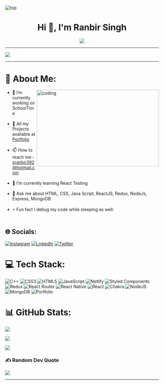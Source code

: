 <img src="https://infozsys.com/img/demo-content/icons/website-development.svg" alt="top" />
<h1 align="center">Hi 👋, I'm Ranbir Singh</h1>
<div align="center">
<img src="https://readme-typing-svg.herokuapp.com/?lines=Welcome+To+Profile;Full+Stack+Web+Developer;Quick+learner;Self+Motivated;Problem+Solver;&color=teal&center=true" />
</div>

---


[![](https://visitcount.itsvg.in/api?id=sranbir392&icon=0&color=0)](https://visitcount.itsvg.in)

---
# 💫 About Me:
<img align="right" alt="coding" width="400" height="250" src="https://camo.githubusercontent.com/4c8d92806e3c2322a2c390ffa0019c1d6f78a4d82108aa6946863ae362a763c8/68747470733a2f2f69322e77702e636f6d2f616c6c68746163636573732e696e666f2f77702d636f6e74656e742f75706c6f6164732f323031382f30332f70726f6772616d6d696e672e6769663f6669743d313238312532433731362673736c3d31" />
<ul>
  <li>🔭 I’m currently working on SchoolTime<br></li>
  <br>
  <li>👯 All my Projects available at <a href="https://sranbir392.github.io">Portfolio</a><br></li>
  <br>
  <li>📫 How to reach me -<a href="mailto:sranbir392@hotmail.com" target="_blank" >sranbir392@hotmail.com</a> </li>
  <br>
<li>🌱 I’m currently learning React Testing<br></li>
  <br>
<li>💬 Ask me about HTML, CSS, Java Script, ReactJS, Redux, NodeJs, Express, MongoDB<br></li>
  <br>
<li>⚡ Fun fact I debug my code while sleeping as well.</li>
  <br>
</ul>






## 🌐 Socials:
[![Instagram](https://img.shields.io/badge/Instagram-%23E4405F.svg?logo=Instagram&logoColor=white)](https://instagram.com/ranbir_singh392) [![LinkedIn](https://img.shields.io/badge/LinkedIn-%230077B5.svg?logo=linkedin&logoColor=white)](https://linkedin.com/in/ranbir-singh-a2789916a) [![Twitter](https://img.shields.io/badge/Twitter-%231DA1F2.svg?logo=Twitter&logoColor=white)](https://twitter.com/sranbir392) 

# 💻 Tech Stack:
![C++](https://img.shields.io/badge/c++-%2300599C.svg?style=for-the-badge&logo=c%2B%2B&logoColor=white) ![CSS3](https://img.shields.io/badge/css3-%231572B6.svg?style=for-the-badge&logo=css3&logoColor=white) ![HTML5](https://img.shields.io/badge/html5-%23E34F26.svg?style=for-the-badge&logo=html5&logoColor=white) ![JavaScript](https://img.shields.io/badge/javascript-%23323330.svg?style=for-the-badge&logo=javascript&logoColor=%23F7DF1E) ![Netlify](https://img.shields.io/badge/netlify-%23000000.svg?style=for-the-badge&logo=netlify&logoColor=#00C7B7) ![Styled Components](https://img.shields.io/badge/styled--components-DB7093?style=for-the-badge&logo=styled-components&logoColor=white) ![Redux](https://img.shields.io/badge/redux-%23593d88.svg?style=for-the-badge&logo=redux&logoColor=white) ![React Router](https://img.shields.io/badge/React_Router-CA4245?style=for-the-badge&logo=react-router&logoColor=white) ![React Native](https://img.shields.io/badge/react_native-%2320232a.svg?style=for-the-badge&logo=react&logoColor=%2361DAFB) ![React](https://img.shields.io/badge/react-%2320232a.svg?style=for-the-badge&logo=react&logoColor=%2361DAFB) ![Chakra](https://img.shields.io/badge/chakra-%234ED1C5.svg?style=for-the-badge&logo=chakraui&logoColor=white) ![NodeJS](https://img.shields.io/badge/node.js-6DA55F?style=for-the-badge&logo=node.js&logoColor=white) ![MongoDB](https://img.shields.io/badge/MongoDB-%234ea94b.svg?style=for-the-badge&logo=mongodb&logoColor=white) ![Portfolio](https://img.shields.io/badge/Portfolio-%23000000.svg?style=for-the-badge&logo=firefox&logoColor=#FF7139)
# 📊 GitHub Stats:
<div display="flex" flex-direction="column" justfiy-content="center" align-content="center">
 
<img src="https://github-readme-stats.vercel.app/api?username=sranbir392&theme=default&hide_border=true&include_all_commits=true&count_private=false"/>
  
![](https://github-readme-streak-stats.herokuapp.com/?user=sranbir392&theme=default&hide_border=true)
  
![](https://github-readme-stats.vercel.app/api/top-langs/?username=sranbir392&theme=default&hide_border=true&include_all_commits=true&count_private=false&layout=compact)
 
  </div>

### ✍️ Random Dev Quote
![](https://quotes-github-readme.vercel.app/api?type=horizontal&theme=radical)

---


<!-- Proudly created with GPRM ( https://gprm.itsvg.in ) -->
